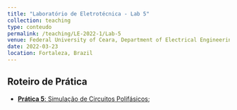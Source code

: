 ```yaml
---
title: "Laboratório de Eletrotécnica - Lab 5"
collection: teaching
type: conteudo
permalink: /teaching/LE-2022-1/Lab-5
venue: Federal University of Ceara, Department of Electrical Engineering
date: 2022-03-23
location: Fortaleza, Brazil
---
```


## Roteiro de Prática
- [**Prática 5**: Simulação de Circuitos Polifásicos](https://drive.google.com/file/d/1Dn-2mGvoAPNVaECHNxP0KvMhgYjOASJS/view?usp=sharing);
